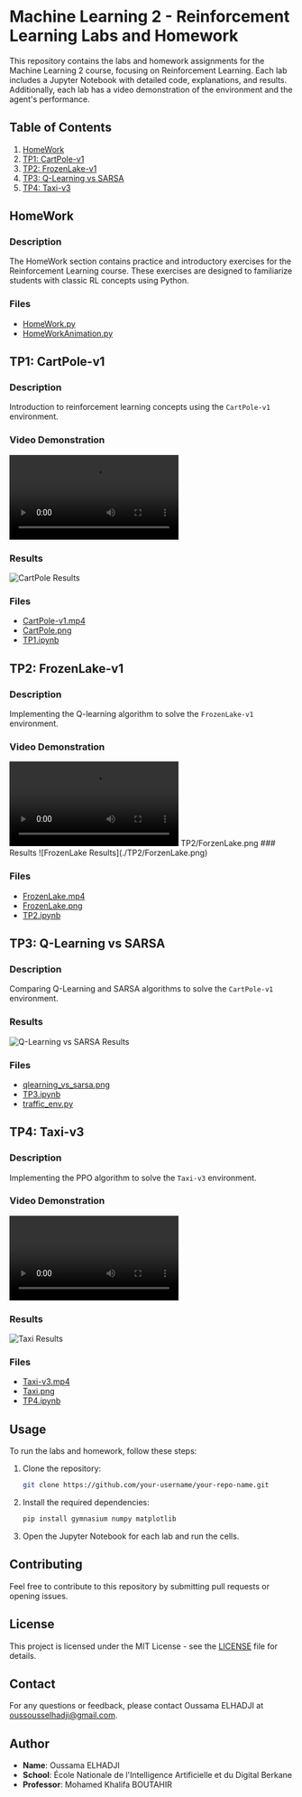 # Machine Learning 2 - Reinforcement Learning Labs and Homework

This repository contains the labs and homework assignments for the Machine Learning 2 course, focusing on Reinforcement Learning. Each lab includes a Jupyter Notebook with detailed code, explanations, and results. Additionally, each lab has a video demonstration of the environment and the agent's performance.

## Table of Contents

1. [HomeWork](#homework)
2. [TP1: CartPole-v1](#tp1)
3. [TP2: FrozenLake-v1](#tp2)
4. [TP3: Q-Learning vs SARSA](#tp3)
5. [TP4: Taxi-v3](#tp4)

## HomeWork

### Description
The HomeWork section contains practice and introductory exercises for the Reinforcement Learning course. These exercises are designed to familiarize students with classic RL concepts using Python.

### Files
- [HomeWork.py](./HomeWork/HomeWork.py)
- [HomeWorkAnimation.py](./HomeWork/HomeWorkAnimation.py)

## TP1: CartPole-v1

### Description
Introduction to reinforcement learning concepts using the `CartPole-v1` environment.

### Video Demonstration
<video controls>
  <source src="./TP1/CartPole-v1.mp4" type="video/mp4">
  Your browser does not support the video tag.
</video>

### Results
![CartPole Results](./TP1/CartPole.png)

### Files
- [CartPole-v1.mp4](./TP1/CartPole-v1.mp4)
- [CartPole.png](./TP1/CartPole.png)
- [TP1.ipynb](./TP1/TP1.ipynb)

## TP2: FrozenLake-v1

### Description
Implementing the Q-learning algorithm to solve the `FrozenLake-v1` environment.

### Video Demonstration
<video controls>
  <source src="./TP2/FrozenLake.mp4" type="video/mp4">
  Your browser does not support the video tag.
</video>
TP2/ForzenLake.png
### Results
![FrozenLake Results](./TP2/ForzenLake.png)

### Files
- [FrozenLake.mp4](./TP2/FrozenLake.mp4)
- [FrozenLake.png](./TP2/FrozenLake.png)
- [TP2.ipynb](./TP2/TP2.ipynb)

## TP3: Q-Learning vs SARSA

### Description
Comparing Q-Learning and SARSA algorithms to solve the `CartPole-v1` environment.

### Results
![Q-Learning vs SARSA Results](./TP3/qlearning_vs_sarsa.png)

### Files
- [qlearning_vs_sarsa.png](./TP3/qlearning_vs_sarsa.png)
- [TP3.ipynb](./TP3/TP3.ipynb)
- [traffic_env.py](./TP3/traffic_env.py)

## TP4: Taxi-v3

### Description
Implementing the PPO algorithm to solve the `Taxi-v3` environment.

### Video Demonstration
<video controls>
  <source src="./TP4/Taxi-v3.mp4" type="video/mp4">
  Your browser does not support the video tag.
</video>

### Results
![Taxi Results](./TP4/Taxi.png)

### Files
- [Taxi-v3.mp4](./TP4/Taxi-v3.mp4)
- [Taxi.png](./TP4/Taxi.png)
- [TP4.ipynb](./TP4/TP4.ipynb)

## Usage

To run the labs and homework, follow these steps:

1. Clone the repository:
   ```bash
   git clone https://github.com/your-username/your-repo-name.git
   ```

2. Install the required dependencies:
   ```bash
   pip install gymnasium numpy matplotlib
   ```

3. Open the Jupyter Notebook for each lab and run the cells.

## Contributing

Feel free to contribute to this repository by submitting pull requests or opening issues.

## License

This project is licensed under the MIT License - see the [LICENSE](LICENSE) file for details.

## Contact

For any questions or feedback, please contact Oussama ELHADJI at [oussousselhadji@gmail.com](mailto:oussousselhadji@gmail.com).

## Author

- **Name**: Oussama ELHADJI
- **School**: École Nationale de l'Intelligence Artificielle et du Digital Berkane
- **Professor**: Mohamed Khalifa BOUTAHIR
